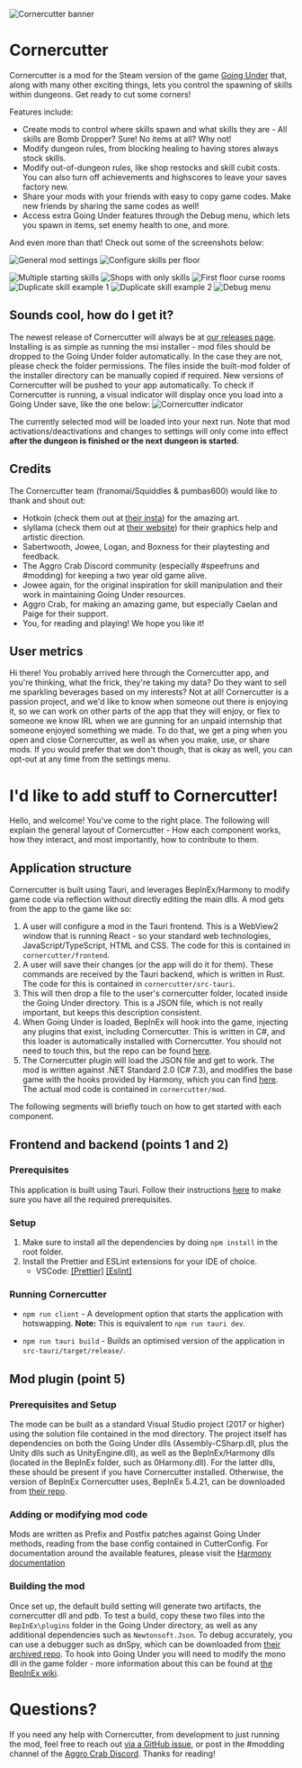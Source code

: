 ![Cornercutter banner](./screenshots/logo/CornercutterBanner.png?raw=true)

# Cornercutter

Cornercutter is a mod for the Steam version of the game [Going Under](https://aggrocrab.com/Going-Under) that, along with many other exciting things, lets you control the spawning of skills within dungeons. Get ready to cut some corners!

Features include:
* Create mods to control where skills spawn and what skills they are - All skills are Bomb Dropper? Sure! No items at all? Why not!
* Modify dungeon rules, from blocking healing to having stores always stock skills.
* Modify out-of-dungeon rules, like shop restocks and skill cubit costs. You can also turn off achievements and highscores to leave your saves factory new.
* Share your mods with your friends with easy to copy game codes. Make new friends by sharing the same codes as well!
* Access extra Going Under features through the Debug menu, which lets you spawn in items, set enemy health to one, and more.

And even more than that! Check out some of the screenshots below:

![General mod settings](./screenshots/in-app/GeneralPage.png?raw=true "Setup your mod with lots of cool settings and also ones that make the game way harder!")
![Configure skills per floor](./screenshots/in-app/FloorsPage.png?raw=true "Pick skills to show up on each floor! They're all there, we checked!")

![Multiple starting skills](./screenshots/in-game/MultipleStartingSkills.jpg?raw=true "Start with mutiple skills! Become legendary right out the gate!")
![Shops with only skills](./screenshots/in-game/AllSkillShops.jpg?raw=true "Rig stores to overstock all the skills you could ever want! Be unable to afford any of them!")
![First floor curse rooms](./screenshots/in-game/FloorOneCurseRoom.jpg?raw=true "Spawn special rooms in places they shouldn't be! Rig those as well!")
![Duplicate skill example 1](./screenshots/in-game/DuplicateSkills1.jpg?raw=true "Get 'free' skills out of pedestal rooms!")
![Duplicate skill example 2](./screenshots/in-game/DuplicateSkills2.jpg?raw=true "Double down on your favourite skills!")
![Debug menu](./screenshots/in-game/DebugMenu.jpg?raw=true "Use the debug menu for even more fun! Or softlock the game!")

## Sounds cool, how do I get it?

The newest release of Cornercutter will always be at [our releases page](https://github.com/franomai/cornercutter/releases).
Installing is as simple as running the msi installer - mod files should be dropped to the Going Under folder automatically.
In the case they are not, please check the folder permissions. The files inside the built-mod folder of the installer directory can be manually copied if required.
New versions of Cornercutter will be pushed to your app automatically.
To check if Cornercutter is running, a visual indicator will display once you load into a Going Under save, like the one below:
![Cornercutter indicator](./screenshots/in-game/CornercutterIndicator.jpg?raw=true "The Cornercutter indicator is in the top left. It will change depending on if you are in a dungeon and if you have mods loaded.")

The currently selected mod will be loaded into your next run. Note that mod activations/deactivations and changes to settings will only come into effect **after the dungeon is finished or the next dungeon is started**.

## Credits

The Cornercutter team (franomai/Squiddles & pumbas600) would like to thank and shout out:
* Hotkoin (check them out at [their insta](https://www.instagram.com/hotkoin)) for the amazing art.
* slyllama (check them out at [their website](https://www.slyllama.net/)) for their graphics help and artistic direction.
* Sabertwooth, Jowee, Logan, and Boxness for their playtesting and feedback.
* The Aggro Crab Discord community (especially #speefruns and #modding) for keeping a two year old game alive.
* Jowee again, for the original inspiration for skill manipulation and their work in maintaining Going Under resources.
* Aggro Crab, for making an amazing game, but especially Caelan and Paige for their support.
* You, for reading and playing! We hope you like it!

## User metrics

Hi there! You probably arrived here through the Cornercutter app, and you're thinking, what the frick, they're taking my data? Do they want to sell me sparkling beverages based on my interests? Not at all! Cornercutter is a passion project, and we'd like to know when someone out there is enjoying it, so we can work on other parts of the app that they will enjoy, or flex to someone we know IRL when we are gunning for an unpaid internship that someone enjoyed something we made. To do that, we get a ping when you open and close Cornercutter, as well as when you make, use, or share mods. If you would prefer that we don't though, that is okay as well, you can opt-out at any time from the settings menu.

# I'd like to add stuff to Cornercutter!

Hello, and welcome! You've come to the right place. The following will explain the general layout of Cornercutter - How each component works, how they interact, and most importantly, how to contribute to them.

## Application structure
Cornercutter is built using Tauri, and leverages BepInEx/Harmony to modify game code via reflection without directly editing the main dlls. A mod gets from the app to the game like so:
1. A user will configure a mod in the Tauri frontend. This is a WebView2 window that is running React - so your standard web technologies, JavaScript/TypeScript, HTML and CSS. The code for this is contained in `cornercutter/frontend`.
2. A user will save their changes (or the app will do it for them). These commands are received by the Tauri backend, which is written in Rust. The code for this is contained in `cornercutter/src-tauri`.
3. This will then drop a file to the user's cornercutter folder, located inside the Going Under directory. This is a JSON file, which is not really important, but keeps this description consistent.
4. When Going Under is loaded, BepInEx will hook into the game, injecting any plugins that exist, including Cornercutter. This is written in C#, and this loader is automatically installed with Cornercutter. You should not need to touch this, but the repo can be found [here](https://github.com/BepInEx/BepInEx).
5. The Cornercutter plugin will load the JSON file and get to work. The mod is written against .NET Standard 2.0 (C# 7.3), and modifies the base game with the hooks provided by Harmony, which you can find [here](https://github.com/pardeike/Harmony). The actual mod code is contained in `cornercutter/mod`.

The following segments will briefly touch on how to get started with each component.

## Frontend and backend (points 1 and 2)

### Prerequisites 

This application is built using Tauri. Follow their instructions [here](https://tauri.app/v1/guides/getting-started/prerequisites) to make sure you have all the required prerequisites.

### Setup

1. Make sure to install all the dependencies by doing `npm install` in the root folder.
2. Install the Prettier and ESLint extensions for your IDE of choice.
   - VSCode: [[Prettier]](https://marketplace.visualstudio.com/items?itemName=esbenp.prettier-vscode) [[Eslint]](https://marketplace.visualstudio.com/items?itemName=dbaeumer.vscode-eslint)

### Running Cornercutter

- `npm run client` - A development option that starts the application with hotswapping. **Note:** This is equivalent to `npm run tauri dev`.
  
- `npm run tauri build` - Builds an optimised version of the application in `src-tauri/target/release/`.

## Mod plugin (point 5)

### Prerequisites and Setup

The mode can be built as a standard Visual Studio project (2017 or higher) using the solution file contained in the mod directory. The project itself has dependencies on both the Going Under dlls (Assembly-CSharp.dll, plus the Unity dlls such as UnityEngine.dll), as well as the BepInEx/Harmony dlls (located in the BepInEx folder, such as 0Harmony.dll). For the latter dlls, these should be present if you have Cornercutter installed. Otherwise, the version of BepInEx Cornercutter uses, BepInEx 5.4.21, can be downloaded from [their repo](https://github.com/BepInEx/BepInEx/releases/tag/v5.4.21).

### Adding or modifying mod code

Mods are written as Prefix and Postfix patches against Going Under methods, reading from the base config contained in CutterConfig. For documentation around the available features, please visit the [Harmony documentation](https://harmony.pardeike.net/articles/patching.html)

### Building the mod

Once set up, the default build setting will generate two artifacts, the cornercutter dll and pdb. To test a build, copy these two files into the `BepInEx\plugins` folder in the Going Under directory, as well as any additional dependencies such as `Newtonsoft.Json`. To debug accurately, you can use a debugger such as dnSpy, which can be downloaded from [their archived repo](https://github.com/dnSpy/dnSpy/releases/tag/v6.1.8). To hook into Going Under you will need to modify the mono dll in the game folder - more information about this can be found at [the BepInEx wiki](https://github.com/BepInEx/BepInEx/wiki/dnSpy-Debugging).

# Questions?

If you need any help with Cornercutter, from development to just running the mod, feel free to reach out [via a GitHub issue](https://github.com/franomai/cornercutter/issues), or post in the #modding channel of the [Aggro Crab Discord](http://discord.gg/aggrocrab). Thanks for reading!
